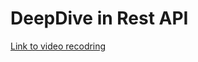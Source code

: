 # DeepDive in Rest API


[Link to video recodring](https://northeuroper-notifyp.svc.ms/api/v2/tracking/method/Click?mi=6cidr3iyME6Q_v1ruAFVrw&tc=StreamVideo&cs=28641a5053ad170bccbf3bfe28b2dd82&ru=https%3a%2f%2fweb.microsoftstream.com%2fvideo%2f20972bf0-8708-4892-864c-ab9721c82997) 

